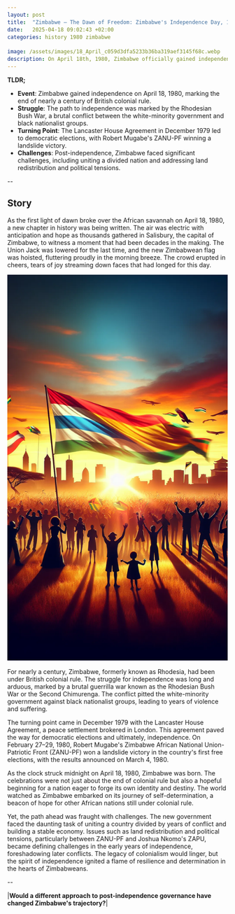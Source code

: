```yaml
---
layout: post
title:  "Zimbabwe – The Dawn of Freedom: Zimbabwe's Independence Day, 1980"
date:   2025-04-18 09:02:43 +02:00
categories: history 1980 zimbabwe

image: /assets/images/18_April_c059d3dfa5233b36ba319aef3145f68c.webp
description: On April 18th, 1980, Zimbabwe officially gained independence from the United Kingdom, marking the end of colonial rule and the beginning of a new era for the country.
---
```


**TLDR;**
- **Event**: Zimbabwe gained independence on April 18, 1980, marking the end of nearly a century of British colonial rule.
- **Struggle**: The path to independence was marked by the Rhodesian Bush War, a brutal conflict between the white-minority government and black nationalist groups.
- **Turning Point**: The Lancaster House Agreement in December 1979 led to democratic elections, with Robert Mugabe's ZANU-PF winning a landslide victory.
- **Challenges**: Post-independence, Zimbabwe faced significant challenges, including uniting a divided nation and addressing land redistribution and political tensions.

--


## Story
As the first light of dawn broke over the African savannah on April 18, 1980, a new chapter in history was being written. The air was electric with anticipation and hope as thousands gathered in Salisbury, the capital of Zimbabwe, to witness a moment that had been decades in the making. The Union Jack was lowered for the last time, and the new Zimbabwean flag was hoisted, fluttering proudly in the morning breeze. The crowd erupted in cheers, tears of joy streaming down faces that had longed for this day.

![Image](/assets/images/18_April_c059d3dfa5233b36ba319aef3145f68c.webp)

For nearly a century, Zimbabwe, formerly known as Rhodesia, had been under British colonial rule. The struggle for independence was long and arduous, marked by a brutal guerrilla war known as the Rhodesian Bush War or the Second Chimurenga. The conflict pitted the white-minority government against black nationalist groups, leading to years of violence and suffering.

The turning point came in December 1979 with the Lancaster House Agreement, a peace settlement brokered in London. This agreement paved the way for democratic elections and ultimately, independence. On February 27–29, 1980, Robert Mugabe's Zimbabwe African National Union-Patriotic Front (ZANU-PF) won a landslide victory in the country's first free elections, with the results announced on March 4, 1980.

As the clock struck midnight on April 18, 1980, Zimbabwe was born. The celebrations were not just about the end of colonial rule but also a hopeful beginning for a nation eager to forge its own identity and destiny. The world watched as Zimbabwe embarked on its journey of self-determination, a beacon of hope for other African nations still under colonial rule.

Yet, the path ahead was fraught with challenges. The new government faced the daunting task of uniting a country divided by years of conflict and building a stable economy. Issues such as land redistribution and political tensions, particularly between ZANU-PF and Joshua Nkomo's ZAPU, became defining challenges in the early years of independence, foreshadowing later conflicts. The legacy of colonialism would linger, but the spirit of independence ignited a flame of resilience and determination in the hearts of Zimbabweans.


--

|**Would a different approach to post-independence governance have changed Zimbabwe's trajectory?**|

